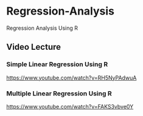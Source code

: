 # Regression-Analysis
Regression Analysis Using R

## Video Lecture
### Simple Linear Regression Using R
https://www.youtube.com/watch?v=RH5NyPAdwuA

### Multiple Linear Regression Using R
https://www.youtube.com/watch?v=FAKS3vbve0Y
